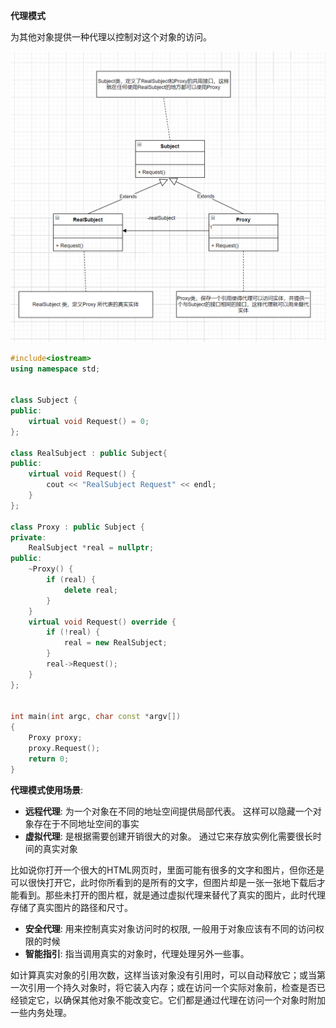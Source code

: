 
**代理模式**

为其他对象提供一种代理以控制对这个对象的访问。

<img src="uml.png">

```c++
#include<iostream>
using namespace std;


class Subject {
public:
    virtual void Request() = 0;
};

class RealSubject : public Subject{
public:
    virtual void Request() {
        cout << "RealSubject Request" << endl;
    }
};

class Proxy : public Subject {
private:
    RealSubject *real = nullptr;
public:
    ~Proxy() {
        if (real) {
            delete real;
        }
    }
    virtual void Request() override {
        if (!real) {
            real = new RealSubject;
        }
        real->Request();
    }
};


int main(int argc, char const *argv[])
{
    Proxy proxy;
    proxy.Request();
    return 0;
}
```

**代理模式使用场景**:

- **远程代理**: 为一个对象在不同的地址空间提供局部代表。 这样可以隐藏一个对象存在于不同地址空间的事实
- **虚拟代理**: 是根据需要创建开销很大的对象。 通过它来存放实例化需要很长时间的真实对象

比如说你打开一个很大的HTML网页时，里面可能有很多的文字和图片，但你还是可以很快打开它，此时你所看到的是所有的文字，但图片却是一张一张地下载后才能看到。那些未打开的图片框，就是通过虚拟代理来替代了真实的图片，此时代理存储了真实图片的路径和尺寸。

- **安全代理**: 用来控制真实对象访问时的权限, 一般用于对象应该有不同的访问权限的时候
- **智能指引**: 指当调用真实的对象时，代理处理另外一些事。

如计算真实对象的引用次数，这样当该对象没有引用时，可以自动释放它；或当第一次引用一个持久对象时，将它装入内存；或在访问一个实际对象前，检查是否已经锁定它，以确保其他对象不能改变它。它们都是通过代理在访问一个对象时附加一些内务处理。

